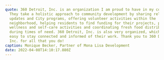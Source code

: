 ```yaml
---
quote: 360 Detroit, Inc. is an organization I am proud to have in my community.
  They take a holistic approach to community development by sharing relevant
  updates and City programs, offering volunteer activities within the
  neighborhood, helping residents to find funding for their projects, providing
  wellness and self-care activities and coordinating fresh food distribution
  during times of need. 360 Detroit, Inc. is also very organized, which makes it
  easy to stay connected and informed of their work. Thank you to 360 Detroit,
  Inc. for all that you do!
caption: Monique Becker, Partner of Mona Lisa Development
date: 2022-04-08T14:10:17.880Z
---
```

